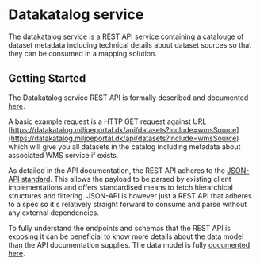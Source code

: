 # Datakatalog service

The datakatalog service is a REST API service containing a catalouge of dataset metadata including technical details about dataset sources so that they can be consumed in a mapping solution.

## Getting Started

The Datakatalog service REST API is formally described and documented [here](https://datakatalog.miljoeportal.dk/api/swagger).

A basic example request is a HTTP GET request against URL [https://datakatalog.miljoeportal.dk/api/datasets?include=wmsSource](https://datakatalog.miljoeportal.dk/api/datasets?include=wmsSource) which will give you all datasets in the catalog including metadata about associated WMS service if exists.

As detailed in the API documentation, the REST API adheres to the [JSON-API standard](https://jsonapi.org/). This allows the payload to be parsed by existing client implementations and offers standardised means to fetch hierarchical structures and filtering. JSON-API is however just a REST API that adheres to a spec so it's relatively straight forward to consume and parse without any external dependencies.

To fully understand the endpoints and schemas that the REST API is exposing it can be beneficial to know more details about the data model than the API documentation supplies. The data model is fully [documented here](../datamodel).
